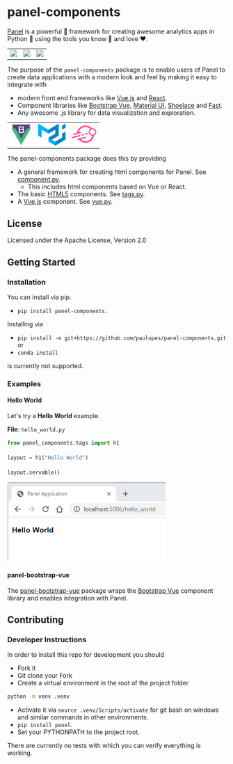 # panel-components

[Panel](https://panel.holoviz.org) is a powerful 💪 framework for creating awesome analytics apps in Python 🐍 using the tools you know 🧠 and love ❤️.

<table>
<td><a href="https://awesome-panel.org" target="_blank"><image src="assets/images/panel_dashboard.png" style="height:150px"/></a></td>
<td><a href="https://panel.holoviz.org/gallery/links/deck_gl_json_editor.html#links-gallery-deck-gl-json-editor" target="_blank"><image src="assets/images/panel_deckgl.png" style="height:150px"/></a></td>
<td><a href="https://awesome-panel.org" target="_blank"><image src="assets/images/panel_detr.png" style="height:150px"/></a></td>
</table>

The purpose of the `panel-components` package is to enable users of Panel to create data applications with a modern look and feel by making it easy to integrate with

- modern front end frameworks like [Vue.js](https://vuejs.org/) and [React](https://reactjs.org/).
- Component libraries like [Bootstrap Vue](https://bootstrap-vue.org/), [Material UI](https://material-ui.com/), [Shoelace](https://shoelace.style/) and [Fast](https://www.fast.design/).
- Any awesome .js library for data visualization and exploration.

<table>
<td><a href="(https://bootstrap-vue.org/)" target="_blank"><img src="assets/images/bootstrap_vue.png" style="height:50px"/></a></td>
<td><a href="(https://material-ui.com/)" target="_blank"><img src="assets/images/material_ui.svg" style="height:50px"/></a></td>
<td><a href="https://fast.design" target="_blank"><svg style="height:50px" xmlns="http://www.w3.org/2000/svg" class="icon icon-brand" viewBox="0 0 140 123"><path fill-rule="evenodd" clip-rule="evenodd" d="M124.787 64.442l-4.98-.636c-.885-.113-1.691.514-1.839 1.393A40.326 40.326 0 0155.29 91.674c-2.462-1.7-1.57-5.286 1.32-6.06l21.06-5.643a3.318 3.318 0 10-1.717-6.41l-27.098 7.261c-.07.019-.14.036-.211.052l-12.779 3.424a.897.897 0 01-.083.027 3.318 3.318 0 101.717 6.41l.29-.078c1.99-.533 4.09.151 5.523 1.63a48.582 48.582 0 0038.695 14.632 48.577 48.577 0 0044.151-40.674c.142-.88-.486-1.69-1.371-1.803zM23.479 60.166a5.439 5.439 0 00-.533.115l-10.423 2.793a3.318 3.318 0 11-1.718-6.41l15.957-4.276c2.048-.548 3.547-2.27 4.003-4.34a48.57 48.57 0 0124.618-32.436 48.577 48.577 0 0159.093 10.57c.594.666.499 1.686-.187 2.257l-3.857 3.213-1.237 1.03c-.003.002-.006.002-.009 0a40.323 40.323 0 00-68.139 10.145c-1.16 2.754 1.449 5.345 4.336 4.572l2.222-.596a3.318 3.318 0 011.718 6.41l-7.667 2.054a5.35 5.35 0 00-.515.167l-17.662 4.732z" fill="#FF4387"></path><rect x="69.904" y="56.905" width="6.636" height="16.454" rx="3.318" transform="rotate(75 69.904 56.905)" fill="#FF4387"></rect><rect x="48.333" y="62.703" width="6.636" height="49.768" rx="3.318" transform="rotate(75 48.333 62.703)" fill="#FF4387"></rect><rect x="94.364" y="50.565" width="6.636" height="19.829" rx="3.318" transform="rotate(75 94.364 50.565)" fill="#FF4387"></rect><path fill-rule="evenodd" clip-rule="evenodd" d="M97.725 51.927c3.022 11.276 14.612 17.967 25.888 14.946 11.275-3.022 17.967-14.612 14.946-25.887-3.022-11.276-14.612-17.968-25.888-14.946-11.275 3.021-17.967 14.611-14.946 25.887zm20.425 9.448c8.429 0 15.262-6.684 15.262-14.93 0-8.246-6.833-14.93-15.262-14.93s-15.262 6.684-15.262 14.93c0 8.246 6.833 14.93 15.262 14.93z" fill="#FF4387"></path></svg></a></td>
</table>

The panel-components package does this by providing

- A general framework for creating html components for Panel. See [component.py](panel_components/component.py).
  - This includes html components based on Vue or React.
- The basic [HTML5](https://www.w3schools.com/html/default.asp) components. See [tags.py](panel_components/tags.py).
- A [Vue.js](https://vuejs.org/) component. See [vue.py](panel_components/vue.py).

## License

Licensed under the Apache License, Version 2.0

## Getting Started

### Installation

You can install via pip.

- `pip install panel-components`.

Installing via

- `pip install -e git+https://github.com/paulopes/panel-components.git` or
- `conda install`

is currently not supported.

### Examples

#### Hello World

Let's try a **Hello World** example.

**File**: `hello_world.py`

```python
from panel_components.tags import h1

layout = h1("Hello World")

layout.servable()
```

![Hello world](assets/images/hello_world.png)

#### panel-bootstrap-vue

The [panel-bootstrap-vue](https://github.com/paulopes/panel-bootstrap-vue) package wraps the [Bootstrap Vue](https://bootstrap-vue.org/) component library and enables integration with Panel.

## Contributing

### Developer Instructions

In order to install this repo for development you should

- Fork it
- Git clone your Fork
- Create a virtual environment in the root of the project folder

```bash
python -m venv .venv
```

- Activate it via `source .venv/Scripts/activate` for git bash on windows and similar commands in other environments.
- `pip install panel`.
- Set your PYTHONPATH to the project root.

There are currently no tests with which you can verify everything is working.
